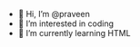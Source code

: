- 👋 Hi, I’m @praveen
- 👀 I’m interested in coding
- 🌱 I’m currently learning HTML


<!---
praveen9669/praveen9669 is a ✨ special ✨ repository because its `README.md` (this file) appears on your GitHub profile.
You can click the Preview link to take a look at your changes.
--->
